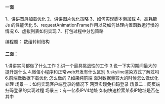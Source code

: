 #### 一面
1、讲讲首屏加载优化
2、讲讲图片优化策略
3、如何实现脚本懒加载
4、高耗能Js 的性能优化
5、requestAnimationFrame作用以及如何处理内置函数运行慢的情况
6、虚拟列表如何实现
7、打包过程中分包策略

编程题：
数组转树结构

#### 二面：
1.讲讲实习都做了什么工作
2.讲一个最具挑战性的工作
3.说一下实习期间最大的提升是什么
4.微信小程序和正常web开发有什么区别
5.skyline渲染方式了解过吗
6.前端做数据下载优化 怎么做的
7.如果纯前端 面对数据量较大的时候怎么做优化处理
场景一：如何实现客户端登录的情况下 网页实现免扫码登录
场景二：网页端扫码登录的实现过程
场景三：有一亿条IPV4地址 如何快速检索某条IP地址是否在其中